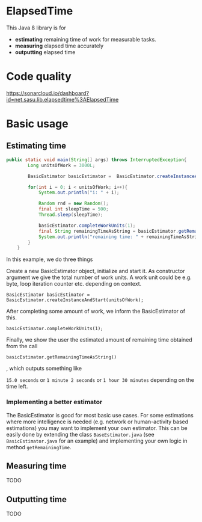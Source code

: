 # ElapsedTime

This Java 8 library is for 
* **estimating** remaining time of work for measurable tasks.
* **measuring** elapsed time accurately
* **outputting** elapsed time

# Code quality

https://sonarcloud.io/dashboard?id=net.sasu.lib.elapsedtime%3AElapsedTime

# Basic usage

## Estimating time

```java
public static void main(String[] args) throws InterruptedException{
        Long unitsOfWork = 3000L;

        BasicEstimator basicEstimator =  BasicEstimator.createInstanceAndStart(unitsOfWork);

        for(int i = 0; i < unitsOfWork; i++){
            System.out.println("i: " + i);

            Random rnd = new Random();
            final int sleepTime = 500;
            Thread.sleep(sleepTime);

            basicEstimator.completeWorkUnits(1);
            final String remainingTimeAsString = basicEstimator.getRemainingTimeAsString();
            System.out.println("remaining time: " + remainingTimeAsString);
        }
    }
```

In this example, we do three things

Create a new BasicEstimator object, initialize and start it. As constructor argument we give the total number of work units. A work unit could be e.g. byte, loop iteration counter etc. depending on context.

`BasicEstimator basicEstimator =  BasicEstimator.createInstanceAndStart(unitsOfWork);`

After completing some amount of work, we inform the BasicEstimator of this.

`basicEstimator.completeWorkUnits(1);`

Finally, we show the user the estimated amount of remaining time obtained from the call

`basicEstimator.getRemainingTimeAsString()`

, which outputs something like

`15.0 seconds`
or 
`1 minute 2 seconds`
or
`1 hour 30 minutes`
depending on the time left.

### Implementing a better estimator
The BasicEstimator is good for most basic use cases. For some estimations where more intelligence is needed (e.g. network or human-activity based estimations) you may want to implement your own estimator. This can be easily done by extending the class `BaseEstimator.java` (see `BasicEstimator.java` for an example) and implementing your own logic in method `getRemainingTime`.

## Measuring time

TODO

## Outputting time

TODO
